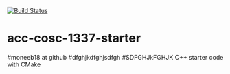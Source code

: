 [![Build Status](https://travis-ci.org/acc-cosc-1337-spring-2020/acc-cosc-1337-spring-2020-moneeb18.svg?branch=master)](https://travis-ci.org/acc-cosc-1337-spring-2020/acc-cosc-1337-spring-2020-moneeb18)

# acc-cosc-1337-starter
#moneeb18 at github
#dfghjkdfghjsdfgh
#SDFGHJkFGHJK
C++ starter code with CMake 
